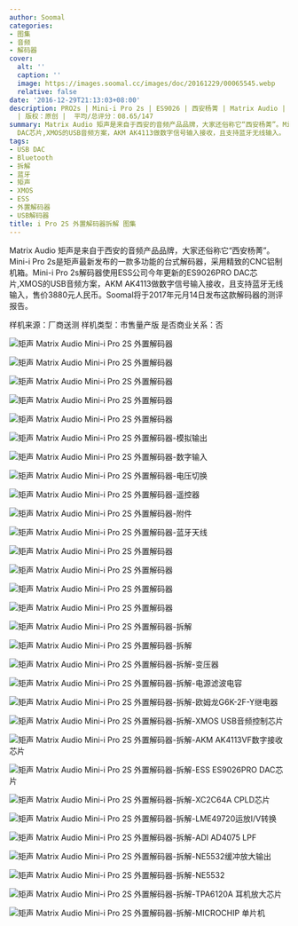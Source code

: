 ```yaml
---
author: Soomal
categories:
- 图集
- 音频
- 解码器
cover:
  alt: ''
  caption: ''
  image: https://images.soomal.cc/images/doc/20161229/00065545.webp
  relative: false
date: '2016-12-29T21:13:03+08:00'
description: PRO2s | Mini-i Pro 2s | ES9026 | 西安杨菁 | Matrix Audio | 源自：www.soomal.com
  | 版权：原创 |  平均/总评分：08.65/147
summary: Matrix Audio 矩声是来自于西安的音频产品品牌，大家还俗称它“西安杨菁”。Mini-i Pro 2s是矩声最新发布的一款多功能的台式解码器，它使用ES9026PRO
  DAC芯片,XMOS的USB音频方案，AKM AK4113做数字信号输入接收，且支持蓝牙无线输入。
tags:
- USB DAC
- Bluetooth
- 拆解
- 蓝牙
- 矩声
- XMOS
- ESS
- 外置解码器
- USB解码器
title: i Pro 2S 外置解码器拆解 图集
---
```


Matrix Audio 矩声是来自于西安的音频产品品牌，大家还俗称它“西安杨菁”。Mini-i Pro 2s是矩声最新发布的一款多功能的台式解码器，采用精致的CNC铝制机箱。Mini-i Pro 2s解码器使用ESS公司今年更新的ES9026PRO DAC芯片,XMOS的USB音频方案，AKM AK4113做数字信号输入接收，且支持蓝牙无线输入，售价3880元人民币。Soomal将于2017年元月14日发布这款解码器的测评报告。


样机来源：厂商送测
样机类型：市售量产版
是否商业关系：否

![矩声 Matrix Audio Mini-i Pro 2S 外置解码器](https://images.soomal.cc/images/doc/20161229/00065515.webp)




![矩声 Matrix Audio Mini-i Pro 2S 外置解码器](https://images.soomal.cc/images/doc/20161229/00065516.webp)




![矩声 Matrix Audio Mini-i Pro 2S 外置解码器](https://images.soomal.cc/images/doc/20161229/00065517.webp)




![矩声 Matrix Audio Mini-i Pro 2S 外置解码器](https://images.soomal.cc/images/doc/20161229/00065518.webp)




![矩声 Matrix Audio Mini-i Pro 2S 外置解码器](https://images.soomal.cc/images/doc/20161229/00065519.webp)




![矩声 Matrix Audio Mini-i Pro 2S 外置解码器-模拟输出](https://images.soomal.cc/images/doc/20161229/00065520.webp)




![矩声 Matrix Audio Mini-i Pro 2S 外置解码器-数字输入](https://images.soomal.cc/images/doc/20161229/00065521.webp)




![矩声 Matrix Audio Mini-i Pro 2S 外置解码器-电压切换](https://images.soomal.cc/images/doc/20161229/00065522.webp)




![矩声 Matrix Audio Mini-i Pro 2S 外置解码器-遥控器](https://images.soomal.cc/images/doc/20161229/00065523.webp)




![矩声 Matrix Audio Mini-i Pro 2S 外置解码器-附件](https://images.soomal.cc/images/doc/20161229/00065524.webp)




![矩声 Matrix Audio Mini-i Pro 2S 外置解码器-蓝牙天线](https://images.soomal.cc/images/doc/20161229/00065525.webp)




![矩声 Matrix Audio Mini-i Pro 2S 外置解码器](https://images.soomal.cc/images/doc/20161229/00065526.webp)




![矩声 Matrix Audio Mini-i Pro 2S 外置解码器](https://images.soomal.cc/images/doc/20161229/00065527.webp)




![矩声 Matrix Audio Mini-i Pro 2S 外置解码器](https://images.soomal.cc/images/doc/20161229/00065528.webp)




![矩声 Matrix Audio Mini-i Pro 2S 外置解码器](https://images.soomal.cc/images/doc/20161229/00065529.webp)




![矩声 Matrix Audio Mini-i Pro 2S 外置解码器-拆解](https://images.soomal.cc/images/doc/20161229/00065530.webp)




![矩声 Matrix Audio Mini-i Pro 2S 外置解码器-拆解](https://images.soomal.cc/images/doc/20161229/00065531.webp)




![矩声 Matrix Audio Mini-i Pro 2S 外置解码器-拆解-变压器](https://images.soomal.cc/images/doc/20161229/00065532.webp)




![矩声 Matrix Audio Mini-i Pro 2S 外置解码器-拆解-电源滤波电容](https://images.soomal.cc/images/doc/20161229/00065533.webp)




![矩声 Matrix Audio Mini-i Pro 2S 外置解码器-拆解-欧姆龙G6K-2F-Y继电器](https://images.soomal.cc/images/doc/20161229/00065534.webp)




![矩声 Matrix Audio Mini-i Pro 2S 外置解码器-拆解-XMOS USB音频控制芯片](https://images.soomal.cc/images/doc/20161229/00065535.webp)




![矩声 Matrix Audio Mini-i Pro 2S 外置解码器-拆解-AKM AK4113VF数字接收芯片](https://images.soomal.cc/images/doc/20161229/00065536.webp)




![矩声 Matrix Audio Mini-i Pro 2S 外置解码器-拆解-ESS ES9026PRO DAC芯片](https://images.soomal.cc/images/doc/20161229/00065537.webp)




![矩声 Matrix Audio Mini-i Pro 2S 外置解码器-拆解-XC2C64A CPLD芯片](https://images.soomal.cc/images/doc/20161229/00065538.webp)




![矩声 Matrix Audio Mini-i Pro 2S 外置解码器-拆解-LME49720运放I/V转换](https://images.soomal.cc/images/doc/20161229/00065539.webp)




![矩声 Matrix Audio Mini-i Pro 2S 外置解码器-拆解-ADI AD4075 LPF](https://images.soomal.cc/images/doc/20161229/00065540.webp)




![矩声 Matrix Audio Mini-i Pro 2S 外置解码器-拆解-NE5532缓冲放大输出](https://images.soomal.cc/images/doc/20161229/00065541.webp)




![矩声 Matrix Audio Mini-i Pro 2S 外置解码器-拆解-NE5532](https://images.soomal.cc/images/doc/20161229/00065542.webp)




![矩声 Matrix Audio Mini-i Pro 2S 外置解码器-拆解-TPA6120A 耳机放大芯片](https://images.soomal.cc/images/doc/20161229/00065543.webp)




![矩声 Matrix Audio Mini-i Pro 2S 外置解码器-拆解-MICROCHIP 单片机](https://images.soomal.cc/images/doc/20161229/00065544.webp)